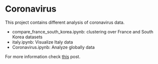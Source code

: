 # Coronavirus


This project contains different analysis of coronavirus data. 

- compare_france_south_korea.ipynb: clustering over France and South Korea datasets
- italy.ipynb: Visualize Italy data 
- Coronavirus.ipynb: Analyze globally data

For more information check [this](https://www.rootstrap.com/blog/coronavirus-behavior-in-france-and-south-korea/) post. 
